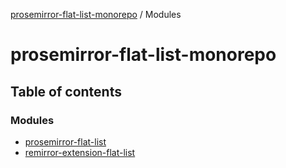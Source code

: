 [prosemirror-flat-list-monorepo](README.md) / Modules

# prosemirror-flat-list-monorepo

## Table of contents

### Modules

- [prosemirror-flat-list](modules/prosemirror_flat_list.md)
- [remirror-extension-flat-list](modules/remirror_extension_flat_list.md)
